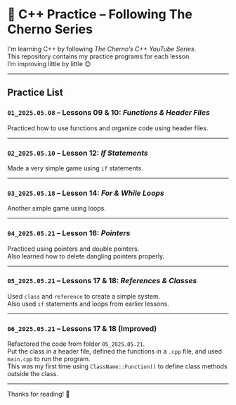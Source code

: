 # 📘 C++ Practice – Following The Cherno Series

I'm learning C++ by following *The Cherno’s C++ YouTube Series*.  
This repository contains my practice programs for each lesson.  
I’m improving little by little 😊

---

##  Practice List

### `01_2025.05.08` – Lessons 09 & 10: *Functions & Header Files*
Practiced how to use functions and organize code using header files.

---

### `02_2025.05.10` – Lesson 12: *If Statements*
Made a very simple game using `if` statements.

---

### `03_2025.05.18` – Lesson 14: *For & While Loops*
Another simple game using loops.

---

### `04_2025.05.21` – Lesson 16: *Pointers*
Practiced using pointers and double pointers.  
Also learned how to delete dangling pointers properly.

---

### `05_2025.05.21` – Lessons 17 & 18: *References & Classes*
Used `class` and `reference` to create a simple system.  
Also used `if` statements and loops from earlier lessons.

---

### `06_2025.05.21` – Lessons 17 & 18 (Improved)
Refactored the code from folder `05_2025.05.21`.  
Put the class in a header file, defined the functions in a `.cpp` file, and used `main.cpp` to run the program.  
This was my first time using `ClassName::Function()` to define class methods outside the class.

---

Thanks for reading! 🙌

